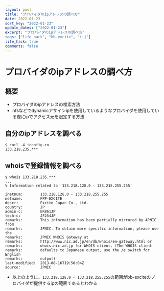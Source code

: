 ```yaml
---
layout: post
title: "プロバイダのipアドレスの調べ方"
date: 2022-01-23
sort_key: "2022-01-23"
update_dates: ["2022-01-23"]
excerpt: "プロバイダのipアドレスの調べ方"
tags: ["life hack", "bb-excite", "iij"]
life_hack: true
comments: false
---
```


# プロバイダのipアドレスの調べ方

## 概要
 - プロバイダのipアドレスの検索方法
 - nfsなどでdynamicアサインipを使用しているようなプロバイダを使用している際にipでアクセス元を限定する方法

## 自分のipアドレスを調べる


```console
$ curl -4 iconfig.co
133.218.235.***
```

## whoisで登録情報を調べる

```console
$ whois 133.218.235.***
...
% Information related to '133.218.128.0 - 133.218.255.255'

inetnum:        133.218.128.0 - 133.218.255.255
netname:        PPP-EXCITE
descr:          Excite Japan Co., Ltd.
country:        JP
admin-c:        EK861JP
tech-c:         JF254JP
remarks:        This information has been partially mirrored by APNIC from
remarks:        JPNIC. To obtain more specific information, please use the
remarks:        JPNIC WHOIS Gateway at
remarks:        http://www.nic.ad.jp/en/db/whois/en-gateway.html or
remarks:        whois.nic.ad.jp for WHOIS client. (The WHOIS client
remarks:        defaults to Japanese output, use the /e switch for English
remarks:        output)
last-modified:  2013-08-16T19:56:04Z
source:         JPNIC
```
 - 以上のように、`133.218.128.0 - 133.218.255.255`の範囲がbb-exciteのプロバイダが提供するipの範囲であるとわかる

